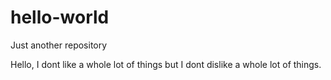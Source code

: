 # hello-world
Just another repository

Hello, I dont like a whole lot of things but I dont dislike a whole lot of things.
